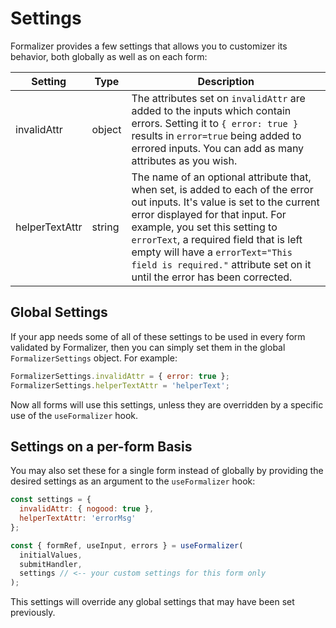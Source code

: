 # Settings

Formalizer provides a few settings that allows you to customizer its behavior, both globally as well as on each form:

| Setting        | Type   | Description                                                                                                                                                                                                                                                                                                                                                  |
| -------------- | ------ | ------------------------------------------------------------------------------------------------------------------------------------------------------------------------------------------------------------------------------------------------------------------------------------------------------------------------------------------------------------ |
| invalidAttr    | object | The attributes set on `invalidAttr` are added to the inputs which contain errors. Setting it to `{ error: true }` results in `error=true` being added to errored inputs. You can add as many attributes as you wish.                                                                                                                                         |
| helperTextAttr | string | The name of an optional attribute that, when set, is added to each of the error out inputs. It's value is set to the current error displayed for that input. For example, you set this setting to `errorText`, a required field that is left empty will have a `errorText="This field is required."` attribute set on it until the error has been corrected. |

## Global Settings

If your app needs some of all of these settings to be used in every form validated by Formalizer, then you can simply set them in the global `FormalizerSettings` object. For example:

```jsx
FormalizerSettings.invalidAttr = { error: true };
FormalizerSettings.helperTextAttr = 'helperText';
```

Now all forms will use this settings, unless they are overridden by a specific use of the `useFormalizer` hook.

## Settings on a per-form Basis

You may also set these for a single form instead of globally by providing the desired settings as an argument to the `useFormalizer` hook:

```jsx
const settings = {
  invalidAttr: { nogood: true },
  helperTextAttr: 'errorMsg'
};

const { formRef, useInput, errors } = useFormalizer(
  initialValues,
  submitHandler,
  settings // <-- your custom settings for this form only
);
```

This settings will override any global settings that may have been set previously.
